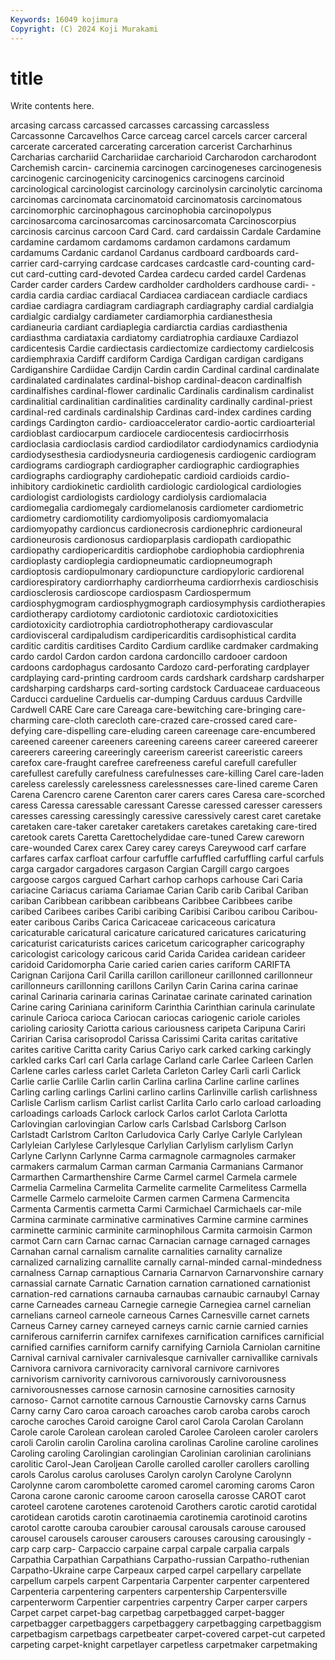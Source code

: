 ```yaml
---
Keywords: 16049 kojimura
Copyright: (C) 2024 Koji Murakami
---
```


# title

Write contents here.



arcasing carcass carcassed carcasses carcassing carcassless
Carcassonne Carcavelhos Carce carceag carcel carcels carcer carceral carcerate carcerated
carcerating carceration carcerist Carcharhinus Carcharias carchariid Carchariidae carcharioid Carcharodon carcharodont
Carchemish carcin- carcinemia carcinogen carcinogeneses carcinogenesis carcinogenic carcinogenicity carcinogenics carcinogens
carcinoid carcinological carcinologist carcinology carcinolysin carcinolytic carcinoma carcinomas carcinomata carcinomatoid
carcinomatosis carcinomatous carcinomorphic carcinophagous carcinophobia carcinopolypus carcinosarcoma carcinosarcomas carcinosarcomata Carcinoscorpius
carcinosis carcinus carcoon Card Card. card cardaissin Cardale Cardamine cardamine
cardamom cardamoms cardamon cardamons cardamum cardamums Cardanic cardanol Cardanus cardboard
cardboards card-carrier card-carrying cardcase cardcases cardcastle card-counting card-cut card-cutting card-devoted
Cardea cardecu carded cardel Cardenas Carder carder carders Cardew cardholder
cardholders cardhouse cardi- -cardia cardia cardiac cardiacal Cardiacea cardiacean cardiacle
cardiacs cardiae cardiagra cardiagram cardiagraph cardiagraphy cardial cardialgia cardialgic cardialgy
cardiameter cardiamorphia cardianesthesia cardianeuria cardiant cardiaplegia cardiarctia cardias cardiasthenia cardiasthma
cardiataxia cardiatomy cardiatrophia cardiauxe Cardiazol cardicentesis Cardie cardiectasis cardiectomize cardiectomy
cardielcosis cardiemphraxia Cardiff cardiform Cardiga Cardigan cardigan cardigans Cardiganshire Cardiidae
Cardijn Cardin cardin Cardinal cardinal cardinalate cardinalated cardinalates cardinal-bishop cardinal-deacon
cardinalfish cardinalfishes cardinal-flower cardinalic Cardinalis cardinalism cardinalist cardinalitial cardinalitian cardinalities
cardinality cardinally cardinal-priest cardinal-red cardinals cardinalship Cardinas card-index cardines carding
cardings Cardington cardio- cardioaccelerator cardio-aortic cardioarterial cardioblast cardiocarpum cardiocele cardiocentesis
cardiocirrhosis cardioclasia cardioclasis cardiod cardiodilator cardiodynamics cardiodynia cardiodysesthesia cardiodysneuria cardiogenesis
cardiogenic cardiogram cardiograms cardiograph cardiographer cardiographic cardiographies cardiographs cardiography cardiohepatic
cardioid cardioids cardio-inhibitory cardiokinetic cardiolith cardiologic cardiological cardiologies cardiologist cardiologists
cardiology cardiolysis cardiomalacia cardiomegalia cardiomegaly cardiomelanosis cardiometer cardiometric cardiometry cardiomotility
cardiomyoliposis cardiomyomalacia cardiomyopathy cardioncus cardionecrosis cardionephric cardioneural cardioneurosis cardionosus cardioparplasis
cardiopath cardiopathic cardiopathy cardiopericarditis cardiophobe cardiophobia cardiophrenia cardioplasty cardioplegia cardiopneumatic
cardiopneumograph cardioptosis cardiopulmonary cardiopuncture cardiopyloric cardiorenal cardiorespiratory cardiorrhaphy cardiorrheuma cardiorrhexis
cardioschisis cardiosclerosis cardioscope cardiospasm Cardiospermum cardiosphygmogram cardiosphygmograph cardiosymphysis cardiotherapies cardiotherapy
cardiotomy cardiotonic cardiotoxic cardiotoxicities cardiotoxicity cardiotrophia cardiotrophotherapy cardiovascular cardiovisceral cardipaludism
cardipericarditis cardisophistical cardita carditic carditis carditises Cardito Cardium cardlike cardmaker
cardmaking cardo cardol Cardon cardon cardona cardoncillo cardooer cardoon cardoons
cardophagus cardosanto Cardozo card-perforating cardplayer cardplaying card-printing cardroom cards cardshark
cardsharp cardsharper cardsharping cardsharps card-sorting cardstock Carduaceae carduaceous Carducci cardueline
Carduelis car-dumping Carduus carduus Cardville Cardwell CARE Care care Careaga
care-bewitching care-bringing care-charming care-cloth carecloth care-crazed care-crossed cared care-defying care-dispelling
care-eluding careen careenage care-encumbered careened careener careeners careening careens career
careered careerer careerers careering careeringly careerism careerist careeristic careers carefox
care-fraught carefree carefreeness careful carefull carefuller carefullest carefully carefulness carefulnesses
care-killing Carel care-laden careless carelessly carelessness carelessnesses care-lined careme Caren
Carena Carencro carene Carenton carer carers cares Caresa care-scorched caress
Caressa caressable caressant Caresse caressed caresser caressers caresses caressing caressingly
caressive caressively carest caret caretake caretaken care-taker caretaker caretakers caretakes
caretaking care-tired caretook carets Caretta Carettochelydidae care-tuned Carew careworn care-wounded
Carex carex Carey carey careys Careywood carf carfare carfares carfax
carfloat carfour carfuffle carfuffled carfuffling carful carfuls carga cargador cargadores
cargason Cargian Cargill cargo cargoes cargoose cargos cargued Carhart carhop
carhops carhouse Cari Caria cariacine Cariacus cariama Cariamae Carian Carib
carib Caribal Cariban cariban Caribbean caribbean caribbeans Caribbee Caribbees caribe
caribed Caribees caribes Caribi caribing Caribisi Caribou caribou Caribou-eater caribous
Caribs Carica Caricaceae caricaceous caricatura caricaturable caricatural caricature caricatured caricatures
caricaturing caricaturist caricaturists carices caricetum caricographer caricography caricologist caricology caricous
carid Carida Caridea caridean carideer caridoid Caridomorpha Carie caried carien
caries cariform CARIFTA Carignan Carijona Caril Carilla carillon carilloneur carillonned
carillonneur carillonneurs carillonning carillons Carilyn Carin Carina carina carinae carinal
Carinaria carinaria carinas Carinatae carinate carinated carination Carine caring Cariniana
cariniform Carinthia Carinthian carinula carinulate carinule Carioca carioca Cariocan cariocas
cariogenic cariole carioles carioling cariosity Cariotta carious cariousness caripeta Caripuna
Cariri Caririan Carisa carisoprodol Carissa Carissimi Carita caritas caritative carites
caritive Caritta carity Carius Cariyo cark carked carking carkingly carkled
carks Carl carl Carla carlage Carland carle Carlee Carleen Carlen
Carlene carles carless carlet Carleta Carleton Carley Carli carli Carlick
Carlie carlie Carlile Carlin carlin Carlina carlina Carline carline carlines
Carling carling carlings Carlini carlino carlins Carlinville carlish carlishness Carlisle
Carlism carlism Carlist carlist Carlita Carlo carlo carload carloading carloadings
carloads Carlock carlock Carlos carlot Carlota Carlotta Carlovingian carlovingian Carlow
carls Carlsbad Carlsborg Carlson Carlstadt Carlstrom Carlton Carludovica Carly Carlye
Carlyle Carlylean Carlyleian Carlylese Carlylesque Carlylian Carlylism carlylism Carlyn Carlyne
Carlynn Carlynne Carma carmagnole carmagnoles carmaker carmakers carmalum Carman carman
Carmania Carmanians Carmanor Carmarthen Carmarthenshire Carme Carmel carmel Carmela carmele
Carmelia Carmelina Carmelita Carmelite carmelite Carmelitess Carmella Carmelle Carmelo carmeloite
Carmen carmen Carmena Carmencita Carmenta Carmentis carmetta Carmi Carmichael Carmichaels
car-mile Carmina carminate carminative carminatives Carmine carmine carmines carminette carminic
carminite carminophilous Carmita carmoisin Carmon carmot Carn carn Carnac carnac
Carnacian carnage carnaged carnages Carnahan carnal carnalism carnalite carnalities carnality
carnalize carnalized carnalizing carnallite carnally carnal-minded carnal-mindedness carnalness Carnap carnaptious
Carnaria Carnarvon Carnarvonshire carnary carnassial carnate Carnatic Carnation carnation carnationed
carnationist carnation-red carnations carnauba carnaubas carnaubic carnaubyl Carnay carne Carneades
carneau Carnegie carnegie Carnegiea carnel carnelian carnelians carneol carneole carneous
Carnes Carnesville carnet carnets Carneus Carney carney carneyed carneys carnic
carnie carnied carnies carniferous carniferrin carnifex carnifexes carnification carnifices carnificial
carnified carnifies carniform carnify carnifying Carniola Carniolan carnitine Carnival carnival
carnivaler carnivalesque carnivaller carnivallike carnivals Carnivora carnivora carnivoracity carnivoral carnivore
carnivores carnivorism carnivority carnivorous carnivorously carnivorousness carnivorousnesses carnose carnosin carnosine
carnosities carnosity carnoso- Carnot carnotite carnous Carnoustie Carnovsky carns Carnus
Carny carny Caro caroa caroach caroaches carob caroba carobs caroch
caroche caroches Caroid caroigne Carol carol Carola Carolan Carolann Carole
carole Carolean carolean caroled Carolee Caroleen caroler carolers caroli Carolin
carolin Carolina carolina carolinas Caroline caroline carolines Caroling caroling Carolingian
carolingian Carolinian carolinian carolinians carolitic Carol-Jean Caroljean Carolle carolled caroller
carollers carolling carols Carolus carolus caroluses Carolyn carolyn Carolyne Carolynn
Carolynne carom carombolette caromed caromel caroming caroms Caron Carona carone
caronic caroome caroon carosella carosse CAROT carot caroteel carotene carotenes
carotenoid Carothers carotic carotid carotidal carotidean carotids carotin carotinaemia carotinemia
carotinoid carotins carotol carotte carouba caroubier carousal carousals carouse caroused
carousel carousels carouser carousers carouses carousing carousingly -carp carp carp-
Carpaccio carpaine carpal carpale carpalia carpals Carpathia Carpathian Carpathians Carpatho-russian
Carpatho-ruthenian Carpatho-Ukraine carpe Carpeaux carped carpel carpellary carpellate carpellum carpels
carpent Carpentaria Carpenter carpenter carpentered Carpenteria carpentering carpenters carpentership Carpentersville
carpenterworm Carpentier carpentries carpentry Carper carper carpers Carpet carpet carpet-bag
carpetbag carpetbagged carpet-bagger carpetbagger carpetbaggers carpetbaggery carpetbagging carpetbaggism carpetbagism carpetbags
carpetbeater carpet-covered carpet-cut carpeted carpeting carpet-knight carpetlayer carpetless carpetmaker carpetmaking
